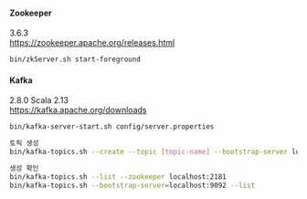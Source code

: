 

#### Zookeeper
3.6.3 <br/>
https://zookeeper.apache.org/releases.html

```bash
bin/zkServer.sh start-foreground
```

#### Kafka
2.8.0 Scala 2.13 <br/>
https://kafka.apache.org/downloads

```bash
bin/kafka-server-start.sh config/server.properties
```

```bash
토픽 생성
bin/kafka-topics.sh --create --topic [topic-name] --bootstrap-server localhost:9092 

생성 확인
bin/kafka-topics.sh --list --zookeeper localhost:2181
bin/kafka-topics.sh --bootstrap-server=localhost:9092 --list
```



